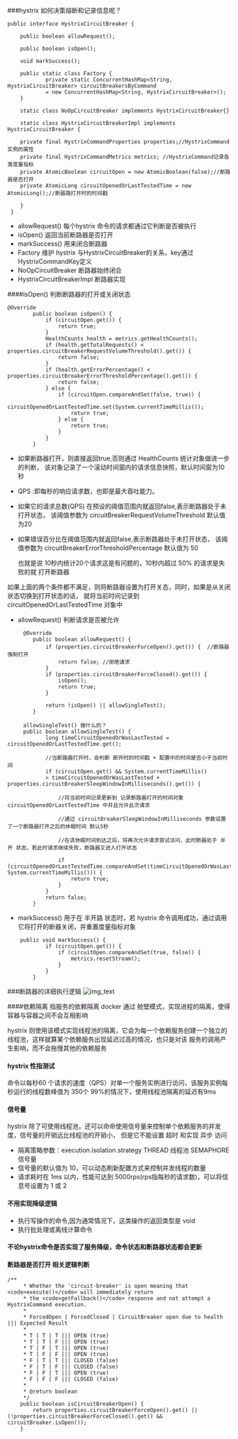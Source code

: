 ###hystrix 如何决策熔断和记录信息呢？
```
public interface HystrixCircuitBreaker {

    public boolean allowRequest();
   
    public boolean isOpen();

    void markSuccess();

    public static class Factory {
            private static ConcurrentHashMap<String, HystrixCircuitBreaker> circuitBreakersByCommand 
            = new ConcurrentHashMap<String, HystrixCircuitBreaker>();
    }
    
    static class NoOpCircuitBreaker implements HystrixCircuitBreaker{}
    
    static class HystrixCircuitBreakerImpl implements HystrixCircuitBreaker {
    
    private final HystrixCommandProperties properties;//HystrixCommand实例的属性 
    private final HystrixCommandMetrics metrics; //HystrixCommand记录各类度量指标
    private AtomicBoolean circuitOpen = new AtomicBoolean(false);//断路器是否打开
    private AtomicLong circuitOpenedOrLastTestedTime = new AtomicLong();//断器路打开时的时间戳
    
    }
 }
```

- allowRequest() 每个hystrix 命令的请求都通过它判断是否被执行
- isOpen() 返回当前断路器是否打开
- markSuccess() 用来闭合断路器
- Factory 维护 hystrix 与HystrixCircuitBreaker的关系，key通过HystrixCommandKey定义
- NoOpCircuitBreaker 断路器始终闭合
- HystrixCircuitBreakerImpl 断路器实现

####isOpen() 判断断路器的打开或关闭状态
```
@Override
        public boolean isOpen() {
            if (circuitOpen.get()) {    
                return true;
            }          
            HealthCounts health = metrics.getHealthCounts();  
            if (health.getTotalRequests() < properties.circuitBreakerRequestVolumeThreshold().get()) {              
                return false;
            }
            if (health.getErrorPercentage() < properties.circuitBreakerErrorThresholdPercentage().get()) {
                return false;
            } else {              
                if (circuitOpen.compareAndSet(false, true)) {                  
                    circuitOpenedOrLastTestedTime.set(System.currentTimeMillis());
                    return true;
                } else {                   
                    return true;
                }
            }
        }
```
- 如果断路器打开，则直接返回true,否则通过 HealthCounts 统计对象做进一步的判断，
该对象记录了一个滚动时间窗内的请求信息快照，默认时间窗为10秒

- QPS :即每秒的响应请求数，也即是最大吞吐能力。

- 如果它的请求总数(QPS) 在预设的阈值范围内就返回false,表示断路器处于未打开状态，
  该阈值参数为 circuitBreakerRequestVolumeThreshold 默认值为20
    
- 如果错误百分比在阈值范围内就返回false,表示断路器处于未打开状态，
  该阈值参数为 circuitBreakerErrorThresholdPercentage 默认值为 50
  
  也就是说 10秒内统计20个请求这是有问题的，10秒内超过 50% 的请求是失败的就 打开断路器
  
如果上面的两个条件都不满足，则将断路器设置为打开关态，同时，如果是从关闭状态切换到打开状态的话，
就将当前时间记录到 circuitOpenedOrLastTestedTime 对象中

- allowRequest() 判断请求是否被允许
```
     @Override
        public boolean allowRequest() {
            if (properties.circuitBreakerForceOpen().get()) {  //断路器强制打开           
                return false; //拒绝请求
            }
            if (properties.circuitBreakerForceClosed().get()) {              
                isOpen();              
                return true;
            }
            
            return !isOpen() || allowSingleTest();
        }

     allowSingleTest() 做什么的？     
     public boolean allowSingleTest() {
            long timeCircuitOpenedOrWasLastTested = circuitOpenedOrLastTestedTime.get();
            
            //当断路器打开时，会判断 断开时的时间戳 + 配置中的时间是否小于当前时间 
            if (circuitOpen.get() && System.currentTimeMillis() 
            > timeCircuitOpenedOrWasLastTested + properties.circuitBreakerSleepWindowInMilliseconds().get()) {               
                
                //将当前时间记录更新到 记录断路器打开的时间对象 circuitOpenedOrLastTestedTime 中并且允许此次请求
                
                //通过 circuitBreakerSleepWindowInMilliseconds 参数设置了一个断路器打开之后的休眠时间 默认5秒
                
                //在该休眠时间到达之后，将再次允许请求尝试访问，此时断器处于 半开 状态，若此时请求继续失败，断路器又进入打开状态
                                
                if (circuitOpenedOrLastTestedTime.compareAndSet(timeCircuitOpenedOrWasLastTested, System.currentTimeMillis())) {                    
                    return true;
                }
            }
            return false; 
        }
```

- markSuccess() 用于在 半开路 状态时，若 hystrix 命令调用成功，通过调用它将打开的断器关闭，并重置度量指标对象
```
    public void markSuccess() {
            if (circuitOpen.get()) {
                if (circuitOpen.compareAndSet(true, false)) {                   
                    metrics.resetStream();
                }
            }
        }
```


###断路器的详细执行逻辑
![img_text](./img/断路器逻辑.png)

####依赖隔离 指服务的依赖隔离
docker 通过 舱壁模式，实现进程的隔离，使得容器与容器之间不会互相影响

hystrix 则使用该模式实现线程池的隔离，它会为每一个依赖服务创建一个独立的线程池，这样就算某个依赖服务出现延迟过高的情况，也只是对该
服务的调用产生影响，而不会拖慢其他的依赖服务

#### hystrix 性指测试
命令以每秒60 个请求的速度（QPS）对单一个服务实例进行访问，该服务实例每秒运行的线程数峰值为 350个
99%的情况下，使用线程池隔离的延迟有9ms

#### 信号量
hystrix 除了可使用线程池，还可以命命使用信号量来控制单个依赖服务的并发度，信号量的开销远比线程池的开销小，
但是它不能设置 超时 和实现 异步 访问
- 隔离策略参数：execution.isolation.strategy   THREAD 线程池 SEMAPHORE 信号量
- 信号量的默认值为 10，可以动态刷新配置方式来控制并发线程的数量
- 请求耗时在 1ms 以内，性能可达到 5000rps(rps指每秒的请求数)，可以将信息号设置为 1 或 2

#### 不用实现降级逻辑
- 执行写操作的命令,因为通常情况下，这类操作的返回类型是 void 
- 执行批处理或离线计算命令 

#### 不论hystrix命令是否实现了服务降级，命令状态和断路器状态都会更新


#### 断路器是否打开 相关逻辑判断
```
/**
     * Whether the 'circuit-breaker' is open meaning that <code>execute()</code> will immediately return
     * the <code>getFallback()</code> response and not attempt a HystrixCommand execution.
     *
     * ForcedOpen | ForcedClosed | CircuitBreaker open due to health ||| Expected Result
     *
     * T | T | T ||| OPEN (true)
     * T | T | F ||| OPEN (true)
     * T | F | T ||| OPEN (true)
     * T | F | F ||| OPEN (true)
     * F | T | T ||| CLOSED (false)
     * F | T | F ||| CLOSED (false)
     * F | F | T ||| OPEN (true)
     * F | F | F ||| CLOSED (false)
     *
     * @return boolean
     */
    public boolean isCircuitBreakerOpen() {
        return properties.circuitBreakerForceOpen().get() || (!properties.circuitBreakerForceClosed().get() && circuitBreaker.isOpen());
    }
```